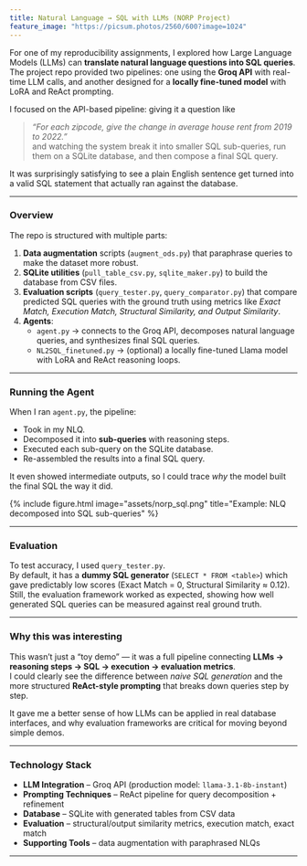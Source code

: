 ```yaml
---
title: Natural Language → SQL with LLMs (NORP Project)
feature_image: "https://picsum.photos/2560/600?image=1024"
---
```


For one of my reproducibility assignments, I explored how Large Language Models (LLMs) can **translate natural language questions into SQL queries**.  
The project repo provided two pipelines: one using the **Groq API** with real-time LLM calls, and another designed for a **locally fine-tuned model** with LoRA and ReAct prompting.  

I focused on the API-based pipeline: giving it a question like  
> *“For each zipcode, give the change in average house rent from 2019 to 2022.”*  
and watching the system break it into smaller SQL sub-queries, run them on a SQLite database, and then compose a final SQL query.  

It was surprisingly satisfying to see a plain English sentence get turned into a valid SQL statement that actually ran against the database.  

---

### Overview

The repo is structured with multiple parts:  

1. **Data augmentation** scripts (`augment_ods.py`) that paraphrase queries to make the dataset more robust.  
2. **SQLite utilities** (`pull_table_csv.py`, `sqlite_maker.py`) to build the database from CSV files.  
3. **Evaluation scripts** (`query_tester.py`, `query_comparator.py`) that compare predicted SQL queries with the ground truth using metrics like *Exact Match, Execution Match, Structural Similarity, and Output Similarity*.  
4. **Agents**:  
   - `agent.py` → connects to the Groq API, decomposes natural language queries, and synthesizes final SQL queries.  
   - `NL2SQL_finetuned.py` → (optional) a locally fine-tuned Llama model with LoRA and ReAct reasoning loops.  

---

### Running the Agent

When I ran `agent.py`, the pipeline:  

- Took in my NLQ.  
- Decomposed it into **sub-queries** with reasoning steps.  
- Executed each sub-query on the SQLite database.  
- Re-assembled the results into a final SQL query.  

It even showed intermediate outputs, so I could trace *why* the model built the final SQL the way it did.  

{% include figure.html image="assets/norp_sql.png" title="Example: NLQ decomposed into SQL sub-queries" %}

---

### Evaluation

To test accuracy, I used `query_tester.py`.  
By default, it has a **dummy SQL generator** (`SELECT * FROM <table>`) which gave predictably low scores (Exact Match = 0, Structural Similarity ≈ 0.12).  
Still, the evaluation framework worked as expected, showing how well generated SQL queries can be measured against real ground truth.  

---

### Why this was interesting

This wasn’t just a “toy demo” — it was a full pipeline connecting **LLMs → reasoning steps → SQL → execution → evaluation metrics**.  
I could clearly see the difference between *naive SQL generation* and the more structured **ReAct-style prompting** that breaks down queries step by step.  

It gave me a better sense of how LLMs can be applied in real database interfaces, and why evaluation frameworks are critical for moving beyond simple demos.  

---

### Technology Stack

* **LLM Integration** – Groq API (production model: `llama-3.1-8b-instant`)  
* **Prompting Techniques** – ReAct pipeline for query decomposition + refinement  
* **Database** – SQLite with generated tables from CSV data  
* **Evaluation** – structural/output similarity metrics, execution match, exact match  
* **Supporting Tools** – data augmentation with paraphrased NLQs  

---

